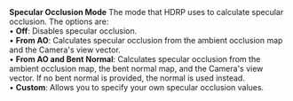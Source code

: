 <tr>
<td><strong>Specular Occlusion Mode</strong></td>
<td>The mode that HDRP uses to calculate specular occlusion. The options are:<br/>&#8226; <strong>Off</strong>: Disables specular occlusion.<br/>&#8226; <strong>From AO</strong>: Calculates specular occlusion from the ambient occlusion map and the Camera's view vector.<br/>&#8226; <strong>From AO and Bent Normal</strong>: Calculates specular occlusion from the ambient occlusion map, the bent normal map, and the Camera's view vector. If no bent normal is provided, the normal is used instead.<br/>&#8226; <strong>Custom</strong>: Allows you to specify your own specular occlusion values.</td>
</tr>
